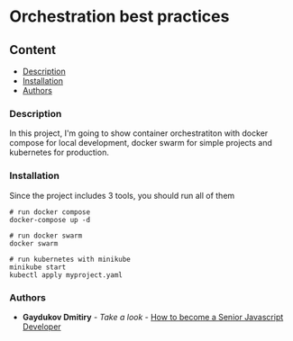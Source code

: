 # Orchestration best practices

## Content
* [Description](#description)
* [Installation](#installation)
* [Authors](#authors)

### Description

In this project, I'm going to show container orchestratiton with docker compose for local development, docker swarm for simple projects and kubernetes for production.


### Installation

Since the project includes 3 tools, you should run all of them
```shell
# run docker compose
docker-compose up -d

# run docker swarm
docker swarm

# run kubernetes with minikube
minikube start
kubectl apply myproject.yaml
```


### Authors

* **Gaydukov Dmitiry** - *Take a look* - [How to become a Senior Javascript Developer](https://github.com/dgaydukov/how-to-become-a-senior-js-developer)
